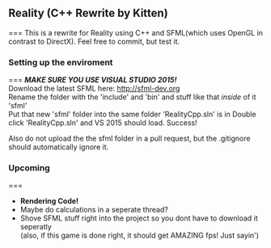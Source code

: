 ## Reality (C++ Rewrite by Kitten)
===
This is a rewrite for Reality using C++ and SFML(which uses OpenGL in contrast to DirectX).
Feel free to commit, but test it.  


### Setting up the enviroment
===
_**MAKE SURE YOU USE VISUAL STUDIO 2015!**_  
Download the latest SFML here: http://sfml-dev.org  
Rename the folder with the 'include' and 'bin' and stuff like that _inside_ of it 'sfml'  
Put that new 'sfml' folder into the same folder 'RealityCpp.sln' is in
Double click 'RealityCpp.sln' and VS 2015 should load.
Success!

Also do not upload the the sfml folder in a pull request, but the .gitignore should automatically ignore it.

### Upcoming
===
* **Rendering Code!**
* Maybe do calculations in a seperate thread?
* Shove SFML stuff right into the project so you dont have to download it seperatly  
(also, if this game is done right, it should get AMAZING fps! Just sayin')